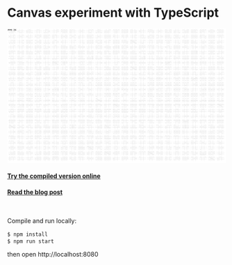 # Canvas experiment with TypeScript

![alt text](https://github.com/jukkhop/ts-tac-toe/blob/master/screenshot.png 'Screenshot')

#### [Try the compiled version online][compiled]

#### [Read the blog post][post]

[compiled]: https://ts-tac-toe.netlify.com/
[post]: https://caffeinerush.dev/blog/experimenting-with-rust-and-webassembly

<br>

Compile and run locally:

```
$ npm install
$ npm run start
```

then open http://localhost:8080
